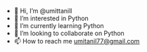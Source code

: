 - 👋 Hi, I’m @umittanill
- 👀 I’m interested in Python
- 🌱 I’m currently learning Python
- 💞️ I’m looking to collaborate on Python
- 📫 How to reach me umitanil77@gmail.com

<!---
umittanill/umittanill is a ✨ special ✨ repository because its `README.md` (this file) appears on your GitHub profile.
You can click the Preview link to take a look at your changes.
--->
